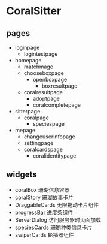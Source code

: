 # CoralSitter

## pages
- loginpage
   - logintestpage
- homepage
   - matchmage
   - chooseboxpage
      - openboxpage
         - boxresultpage
   - coralresultpage
      - adoptpage
      - coralcompletepage
- sitterpage
   - coralpage
      - speciespage
- mepage
   - changeuserinfopage
   - settingpage
   - coralcardspage
      - coralidentitypage

## widgets
- coralBox 珊瑚信息容器
- coralStory 珊瑚故事卡片
- DraggableCards 无限拖动卡片组件
- progressBar 进度条组件
- ServerDialog 访问服务器时页面加载
- speciesCards 珊瑚种类信息卡片
- swiperCards 轮播器组件
